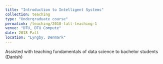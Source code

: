 ```yaml
---
title: "Introduction to Intelligent Systems"
collection: teaching
type: "Undergraduate course"
permalink: /teaching/2018-fall-teaching-1
venue: "DTU, DTU Compute"
date: 2018 Fall
location: "Lyngby, Denmark"
---
```


Assisted with teaching fundamentals of data science to bachelor students (Danish)